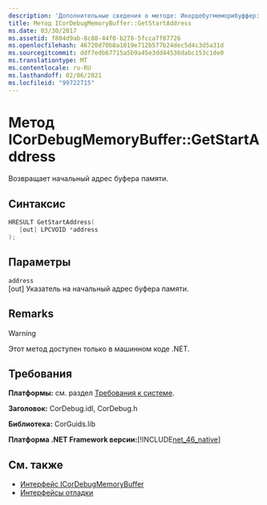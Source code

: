 ```yaml
---
description: 'Дополнительные сведения о методе: Икордебугмеморибуффер:: Жетстартаддресс'
title: Метод ICorDebugMemoryBuffer::GetStartAddress
ms.date: 03/30/2017
ms.assetid: f804d9ab-8c88-44f0-b278-5fcca7f87726
ms.openlocfilehash: 46720d70b8a1019e712b577b24dec5d4c3d5a31d
ms.sourcegitcommit: ddf7edb67715a5b9a45e3dd44536dabc153c1de0
ms.translationtype: MT
ms.contentlocale: ru-RU
ms.lasthandoff: 02/06/2021
ms.locfileid: "99722715"
---
```

# <a name="icordebugmemorybuffergetstartaddress-method"></a>Метод ICorDebugMemoryBuffer::GetStartAddress

Возвращает начальный адрес буфера памяти.  
  
## <a name="syntax"></a>Синтаксис  
  
```cpp  
HRESULT GetStartAddress(  
   [out] LPCVOID *address  
);  
```  
  
## <a name="parameters"></a>Параметры  

 `address`  
 [out] Указатель на начальный адрес буфера памяти.  
  
## <a name="remarks"></a>Remarks  
  
> [!WARNING]
> Этот метод доступен только в машинном коде .NET.  
  
## <a name="requirements"></a>Требования  

 **Платформы:** см. раздел [Требования к системе](../../get-started/system-requirements.md).  
  
 **Заголовок:** CorDebug.idl, CorDebug.h  
  
 **Библиотека:** CorGuids.lib  
  
 **Платформа .NET Framework версии:**[!INCLUDE[net_46_native](../../../../includes/net-46-native-md.md)]  
  
## <a name="see-also"></a>См. также

- [Интерфейс ICorDebugMemoryBuffer](icordebugmemorybuffer-interface.md)
- [Интерфейсы отладки](debugging-interfaces.md)
